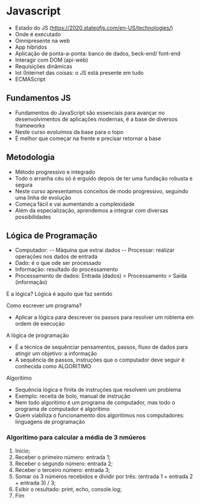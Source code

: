 
# Javascript
- Estado do JS (https://2020.stateofjs.com/en-US/technologies/)
- Onde é executado
- Omnipresente na web
- App híbridos
- Aplicação de ponta-a-ponta: banco de dados, beck-end/ font-end
- Interagir com DOM (api-web)
- Requisições dinâmicas
- Iot (Internet das coisas: o JS está presente em tudo
- ECMAScript

## Fundamentos JS
- Fundamentos do JavaScript são essenciais para avançar no desenvolvimentos de aplicações modernas, é a base de diversos frameworks
- Neste curso evoluímos da base para o topo
- É melhor que começar na frente e precisar retornar a base

## Metodologia
- Método progressivo e integrado
- Todo o arranha céu só é erguido depois de ter uma fundação robusta e segura
- Neste curso apresentamos conceitos de modo progressivo, seguindo uma linha de evolução
- Começa fácil e vai aumentando a complexidade
- Além da especialização, aprendemos a integrar com diversas possibilidades


## Lógica de Programação
- Computador:
  -- Máquina que extrai dados
  -- Processar: realizar operações nos dados de entrada
- Dado: é o que ode ser processado
- Informação: resultado do processamento
- Processamento de dados: Entrada (dados) > Processamento > Saída (informação)

E a lógica?
Lógica é aquilo que faz sentido

Como escrever um programa?
- Aplicar a lógica para descrever os passos para resolver um roblema em ordem de execução

A lógica de programação
- É a técnica de sequênciar pensamentos, passos, fluxo de dados para atingir um objetivo: a informação
- A sequência de passos, instruções que o computador deve seguir é conhecida como ALGORITIMO

Algoritimo
- Sequência lógica e finita de instruções que resolvem um problema
- Exemplo: receita de bolo, manual de instrução
- Nem todo algoritimo é um programa de computador, mas todo o programa de computador é algoritimo
- Quem viabiliza o funcionamento dos algoritimos nos computadores: linguagens de programação


### Algoritimo para calcular a média de 3 nmúeros
1. Inicio;
2. Receber o primeiro número: entrada 1;
3. Receber o segundo número: entrada 2;
4. Receber o terceiro número: entrada 3;
5. Somar os 3 números recebidos e dividir por três: (entrada 1 + entrada 2 + entrada 3) / 3;
6. Exibir o resultado: print, echo, console.log;
7. Fim



